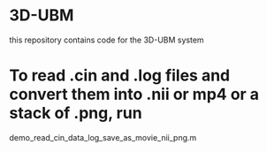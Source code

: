 # 3D-UBM
 this repository contains code for the 3D-UBM system


 # To read .cin and .log files and convert them into .nii or mp4 or a stack of .png, run
 demo_read_cin_data_log_save_as_movie_nii_png.m
